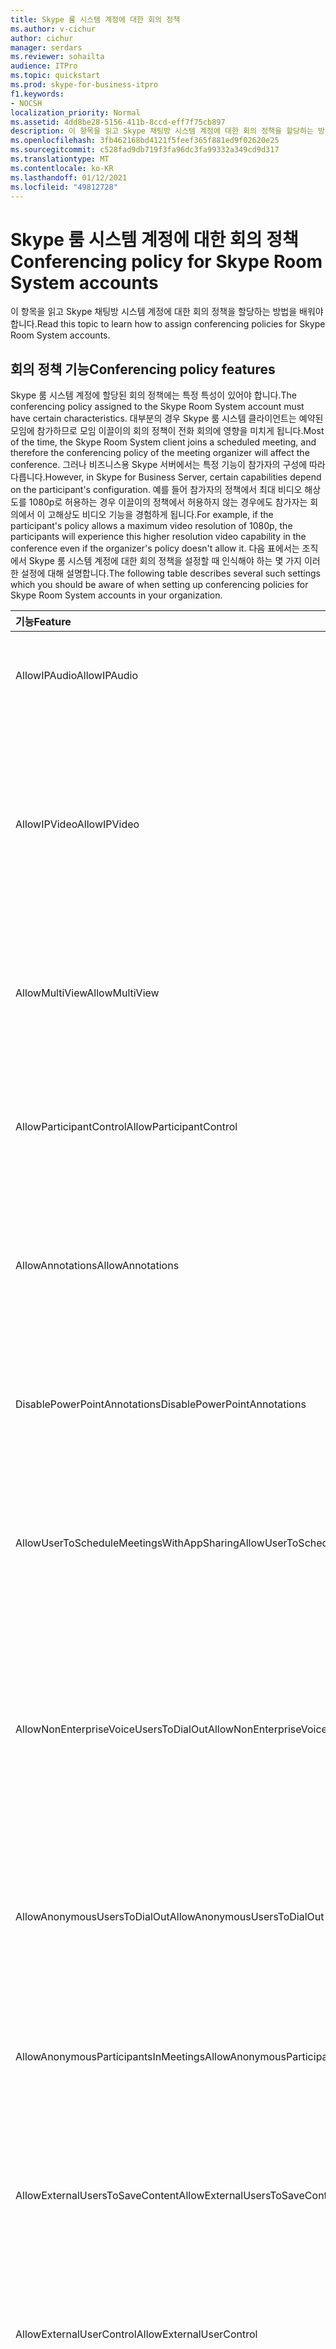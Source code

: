 ```yaml
---
title: Skype 룸 시스템 계정에 대한 회의 정책
ms.author: v-cichur
author: cichur
manager: serdars
ms.reviewer: sohailta
audience: ITPro
ms.topic: quickstart
ms.prod: skype-for-business-itpro
f1.keywords:
- NOCSH
localization_priority: Normal
ms.assetid: 4dd8be28-5156-411b-8ccd-eff7f75cb897
description: 이 항목을 읽고 Skype 채팅방 시스템 계정에 대한 회의 정책을 할당하는 방법을 배워야 합니다.
ms.openlocfilehash: 3fb462168bd4121f5feef365f881ed9f02620e25
ms.sourcegitcommit: c528fad9db719f3fa96dc3fa99332a349cd9d317
ms.translationtype: MT
ms.contentlocale: ko-KR
ms.lasthandoff: 01/12/2021
ms.locfileid: "49812728"
---
```

# <a name="conferencing-policy-for-skype-room-system-accounts"></a><span data-ttu-id="ce180-103">Skype 룸 시스템 계정에 대한 회의 정책</span><span class="sxs-lookup"><span data-stu-id="ce180-103">Conferencing policy for Skype Room System accounts</span></span>
 
<span data-ttu-id="ce180-104">이 항목을 읽고 Skype 채팅방 시스템 계정에 대한 회의 정책을 할당하는 방법을 배워야 합니다.</span><span class="sxs-lookup"><span data-stu-id="ce180-104">Read this topic to learn how to assign conferencing policies for Skype Room System accounts.</span></span>
  
## <a name="conferencing-policy-features"></a><span data-ttu-id="ce180-105">회의 정책 기능</span><span class="sxs-lookup"><span data-stu-id="ce180-105">Conferencing policy features</span></span>

<span data-ttu-id="ce180-106">Skype 룸 시스템 계정에 할당된 회의 정책에는 특정 특성이 있어야 합니다.</span><span class="sxs-lookup"><span data-stu-id="ce180-106">The conferencing policy assigned to the Skype Room System account must have certain characteristics.</span></span> <span data-ttu-id="ce180-107">대부분의 경우 Skype 룸 시스템 클라이언트는 예약된 모임에 참가하므로 모임 이끌이의 회의 정책이 전화 회의에 영향을 미치게 됩니다.</span><span class="sxs-lookup"><span data-stu-id="ce180-107">Most of the time, the Skype Room System client joins a scheduled meeting, and therefore the conferencing policy of the meeting organizer will affect the conference.</span></span> <span data-ttu-id="ce180-108">그러나 비즈니스용 Skype 서버에서는 특정 기능이 참가자의 구성에 따라 다릅니다.</span><span class="sxs-lookup"><span data-stu-id="ce180-108">However, in Skype for Business Server, certain capabilities depend on the participant's configuration.</span></span> <span data-ttu-id="ce180-109">예를 들어 참가자의 정책에서 최대 비디오 해상도를 1080p로 허용하는 경우 이끌이의 정책에서 허용하지 않는 경우에도 참가자는 회의에서 이 고해상도 비디오 기능을 경험하게 됩니다.</span><span class="sxs-lookup"><span data-stu-id="ce180-109">For example, if the participant's policy allows a maximum video resolution of 1080p, the participants will experience this higher resolution video capability in the conference even if the organizer's policy doesn't allow it.</span></span> <span data-ttu-id="ce180-110">다음 표에서는 조직에서 Skype 룸 시스템 계정에 대한 회의 정책을 설정할 때 인식해야 하는 몇 가지 이러한 설정에 대해 설명합니다.</span><span class="sxs-lookup"><span data-stu-id="ce180-110">The following table describes several such settings which you should be aware of when setting up conferencing policies for Skype Room System accounts in your organization.</span></span> 
  
|<span data-ttu-id="ce180-111">기능</span><span class="sxs-lookup"><span data-stu-id="ce180-111">Feature</span></span>  <br/> |<span data-ttu-id="ce180-112">값</span><span class="sxs-lookup"><span data-stu-id="ce180-112">Value</span></span>  <br/> |<span data-ttu-id="ce180-113">댓글</span><span class="sxs-lookup"><span data-stu-id="ce180-113">Comment</span></span>  <br/> |
|:-----|:-----|:-----|
|<span data-ttu-id="ce180-114">AllowIPAudio</span><span class="sxs-lookup"><span data-stu-id="ce180-114">AllowIPAudio</span></span>  <br/> |<span data-ttu-id="ce180-115">TRUE</span><span class="sxs-lookup"><span data-stu-id="ce180-115">TRUE</span></span>  <br/> |<span data-ttu-id="ce180-116">Skype 룸 시스템 오디오의 경우 true가 되어야 합니다.</span><span class="sxs-lookup"><span data-stu-id="ce180-116">Must be true for Skype Room System audio</span></span>  <br/> |
|<span data-ttu-id="ce180-117">AllowIPVideo</span><span class="sxs-lookup"><span data-stu-id="ce180-117">AllowIPVideo</span></span>  <br/> |<span data-ttu-id="ce180-118">TRUE</span><span class="sxs-lookup"><span data-stu-id="ce180-118">TRUE</span></span>  <br/> |<span data-ttu-id="ce180-119">Skype 채팅방 시스템 오디오가 Skype 룸 시스템의 회의 시작(애드월) 화이트보드 세션에서 작동하려면 true가 되어야 합니다.</span><span class="sxs-lookup"><span data-stu-id="ce180-119">Must be true for Skype Room System audio to work in Meet Now (ad hoc) whiteboard sessions in Skype Room System</span></span>  <br/> |
|<span data-ttu-id="ce180-120">AllowMultiView</span><span class="sxs-lookup"><span data-stu-id="ce180-120">AllowMultiView</span></span>  <br/> |<span data-ttu-id="ce180-121">TRUE</span><span class="sxs-lookup"><span data-stu-id="ce180-121">TRUE</span></span>  <br/> |<span data-ttu-id="ce180-122">Skype 룸 시스템에서 다중 보기, 여러 비디오 스트림을 렌더링할 수 있습니다.</span><span class="sxs-lookup"><span data-stu-id="ce180-122">Allows Skype Room System to render multi-view, multiple video streams</span></span>  <br/> |
|<span data-ttu-id="ce180-123">AllowParticipantControl</span><span class="sxs-lookup"><span data-stu-id="ce180-123">AllowParticipantControl</span></span>  <br/> |<span data-ttu-id="ce180-124">TRUE</span><span class="sxs-lookup"><span data-stu-id="ce180-124">TRUE</span></span>  <br/> |<span data-ttu-id="ce180-125">Skype 채팅방 시스템의 지금(애드월) 화이트보드 세션에 영향을 미치기</span><span class="sxs-lookup"><span data-stu-id="ce180-125">Affects Meet Now (ad hoc) whiteboard sessions in Skype Room System</span></span>  <br/> |
|<span data-ttu-id="ce180-126">AllowAnnotations</span><span class="sxs-lookup"><span data-stu-id="ce180-126">AllowAnnotations</span></span>  <br/> |<span data-ttu-id="ce180-127">TRUE</span><span class="sxs-lookup"><span data-stu-id="ce180-127">TRUE</span></span>  <br/> |<span data-ttu-id="ce180-128">Skype 채팅방 시스템의 지금(애드월) 화이트보드 세션에 영향을 미치기</span><span class="sxs-lookup"><span data-stu-id="ce180-128">Affects Meet Now (ad hoc) whiteboard sessions in Skype Room System</span></span>  <br/> |
|<span data-ttu-id="ce180-129">DisablePowerPointAnnotations</span><span class="sxs-lookup"><span data-stu-id="ce180-129">DisablePowerPointAnnotations</span></span>  <br/> |<span data-ttu-id="ce180-130">FALSE</span><span class="sxs-lookup"><span data-stu-id="ce180-130">FALSE</span></span>  <br/> |<span data-ttu-id="ce180-131">Skype 채팅방 시스템의 지금(애드월) 화이트보드 세션에 영향을 미치기</span><span class="sxs-lookup"><span data-stu-id="ce180-131">Affects Meet Now (ad hoc) whiteboard sessions in Skype Room System</span></span>  <br/> |
|<span data-ttu-id="ce180-132">AllowUserToScheduleMeetingsWithAppSharing</span><span class="sxs-lookup"><span data-stu-id="ce180-132">AllowUserToScheduleMeetingsWithAppSharing</span></span>  <br/> |<span data-ttu-id="ce180-133">TRUE</span><span class="sxs-lookup"><span data-stu-id="ce180-133">TRUE</span></span>  <br/> |<span data-ttu-id="ce180-134">Skype 채팅방 시스템의 지금(애드월) 화이트보드 세션에 영향을 미치기</span><span class="sxs-lookup"><span data-stu-id="ce180-134">Affects Meet Now (ad hoc) whiteboard sessions in Skype Room System</span></span>  <br/> |
|<span data-ttu-id="ce180-135">AllowNonEnterpriseVoiceUsersToDialOut</span><span class="sxs-lookup"><span data-stu-id="ce180-135">AllowNonEnterpriseVoiceUsersToDialOut</span></span>  <br/> |<span data-ttu-id="ce180-136">FALSE</span><span class="sxs-lookup"><span data-stu-id="ce180-136">FALSE</span></span>  <br/> |<span data-ttu-id="ce180-137">계정이 EV(EV)Enterprise Voice(비즈니스용 Skype에 대한 Skype 채팅방 시스템 계정 사용 섹션 참조)에 따라 결정됩니다.</span><span class="sxs-lookup"><span data-stu-id="ce180-137">Depends on whether the account is Enterprise Voice (EV) enabled (see the Enabling Skype Room System Accounts for Skype for Business section)</span></span>  <br/> |
|<span data-ttu-id="ce180-138">AllowAnonymousUsersToDialOut</span><span class="sxs-lookup"><span data-stu-id="ce180-138">AllowAnonymousUsersToDialOut</span></span>  <br/> |<span data-ttu-id="ce180-139">FALSE</span><span class="sxs-lookup"><span data-stu-id="ce180-139">FALSE</span></span>  <br/> |<span data-ttu-id="ce180-140">계정이 EV(Enterprise Voice)를 사용할 수 있는지 여부에 따라 결정됩니다.</span><span class="sxs-lookup"><span data-stu-id="ce180-140">Depends on whether the account is Enterprise Voice (EV) enabled</span></span>  <br/> |
|<span data-ttu-id="ce180-141">AllowAnonymousParticipantsInMeetings</span><span class="sxs-lookup"><span data-stu-id="ce180-141">AllowAnonymousParticipantsInMeetings</span></span>  <br/> |<span data-ttu-id="ce180-142">TRUE</span><span class="sxs-lookup"><span data-stu-id="ce180-142">TRUE</span></span>  <br/> |<span data-ttu-id="ce180-143">Skype 채팅방 시스템의 지금(애드월) 화이트보드 세션에 영향을 미치기</span><span class="sxs-lookup"><span data-stu-id="ce180-143">Affects Meet Now (ad hoc) whiteboard sessions in Skype Room System</span></span>  <br/> |
|<span data-ttu-id="ce180-144">AllowExternalUsersToSaveContent</span><span class="sxs-lookup"><span data-stu-id="ce180-144">AllowExternalUsersToSaveContent</span></span>  <br/> |<span data-ttu-id="ce180-145">TRUE</span><span class="sxs-lookup"><span data-stu-id="ce180-145">TRUE</span></span>  <br/> |<span data-ttu-id="ce180-146">Skype 채팅방 시스템의 지금(애드월) 화이트보드 세션에 영향을 미치기</span><span class="sxs-lookup"><span data-stu-id="ce180-146">Affects Meet Now (ad hoc) whiteboard sessions in Skype Room System</span></span>  <br/> |
|<span data-ttu-id="ce180-147">AllowExternalUserControl</span><span class="sxs-lookup"><span data-stu-id="ce180-147">AllowExternalUserControl</span></span>  <br/> |<span data-ttu-id="ce180-148">FALSE</span><span class="sxs-lookup"><span data-stu-id="ce180-148">FALSE</span></span>  <br/> |<span data-ttu-id="ce180-149">Skype 채팅방 시스템의 지금(애드월) 화이트보드 세션에 영향을 미치기</span><span class="sxs-lookup"><span data-stu-id="ce180-149">Affects Meet Now (ad hoc) whiteboard sessions in Skype Room System</span></span>  <br/> |
|<span data-ttu-id="ce180-150">AllowExternalUsersToRecordMeeting</span><span class="sxs-lookup"><span data-stu-id="ce180-150">AllowExternalUsersToRecordMeeting</span></span>  <br/> |<span data-ttu-id="ce180-151">FALSE</span><span class="sxs-lookup"><span data-stu-id="ce180-151">FALSE</span></span>  <br/> |<span data-ttu-id="ce180-152">Skype 채팅방 시스템의 지금(애드월) 화이트보드 세션에 영향을 미치기</span><span class="sxs-lookup"><span data-stu-id="ce180-152">Affects Meet Now (ad hoc) whiteboard sessions in Skype Room System</span></span>  <br/> |
|<span data-ttu-id="ce180-153">AllowPolls</span><span class="sxs-lookup"><span data-stu-id="ce180-153">AllowPolls</span></span>  <br/> |<span data-ttu-id="ce180-154">TRUE</span><span class="sxs-lookup"><span data-stu-id="ce180-154">TRUE</span></span>  <br/> |<span data-ttu-id="ce180-155">모임 시작(애드문) 모임의 N/A이지만 Skype 룸 시스템은 회의실 앞의 화면에서 설문에 응답할 수 있습니다.</span><span class="sxs-lookup"><span data-stu-id="ce180-155">N/A in Meet Now (ad hoc) meetings, but Skype Room System can respond to polls on the screen at the front of room</span></span>  <br/> |
|<span data-ttu-id="ce180-156">AllowSharedNotes</span><span class="sxs-lookup"><span data-stu-id="ce180-156">AllowSharedNotes</span></span>  <br/> |<span data-ttu-id="ce180-157">TRUE</span><span class="sxs-lookup"><span data-stu-id="ce180-157">TRUE</span></span>  <br/> |<span data-ttu-id="ce180-158">모임 시작(애드문) 모임의 N/A이지만 Skype 룸 시스템은 회의실 앞의 화면에서 설문에 응답할 수 있습니다.</span><span class="sxs-lookup"><span data-stu-id="ce180-158">N/A in Meet Now (ad hoc) meetings, but Skype Room System can respond to polls on the screen at the front of room</span></span>  <br/> |
|<span data-ttu-id="ce180-159">EnableDialInConferencing</span><span class="sxs-lookup"><span data-stu-id="ce180-159">EnableDialInConferencing</span></span>  <br/> |<span data-ttu-id="ce180-160">TRUE</span><span class="sxs-lookup"><span data-stu-id="ce180-160">TRUE</span></span>  <br/> |<span data-ttu-id="ce180-161">Skype 채팅방 시스템의 지금(애드월) 화이트보드 세션에 영향을 미치기</span><span class="sxs-lookup"><span data-stu-id="ce180-161">Affects Meet Now (ad hoc) whiteboard sessions in Skype Room System</span></span>  <br/> |
|<span data-ttu-id="ce180-162">EnableAppDesktopSharing</span><span class="sxs-lookup"><span data-stu-id="ce180-162">EnableAppDesktopSharing</span></span>  <br/> |<span data-ttu-id="ce180-163">데스크톱</span><span class="sxs-lookup"><span data-stu-id="ce180-163">Desktop</span></span>  <br/> |<span data-ttu-id="ce180-164">Skype 채팅방 시스템의 지금(애드월) 화이트보드 세션에 영향을 미치기</span><span class="sxs-lookup"><span data-stu-id="ce180-164">Affects Meet Now (ad hoc) whiteboard sessions in Skype Room System</span></span>  <br/> |
|<span data-ttu-id="ce180-165">AllowConferenceRecording</span><span class="sxs-lookup"><span data-stu-id="ce180-165">AllowConferenceRecording</span></span>  <br/> |<span data-ttu-id="ce180-166">FALSE</span><span class="sxs-lookup"><span data-stu-id="ce180-166">FALSE</span></span>  <br/> |<span data-ttu-id="ce180-167">Skype 룸 시스템용 N/A입니다.</span><span class="sxs-lookup"><span data-stu-id="ce180-167">N/A for Skype Room System.</span></span> <span data-ttu-id="ce180-168">TRUE인 경우 원격 사용자가 기록할 수 있습니다.</span><span class="sxs-lookup"><span data-stu-id="ce180-168">If TRUE, a remote party could record</span></span>  <br/> |
|<span data-ttu-id="ce180-169">EnableP2PRecording</span><span class="sxs-lookup"><span data-stu-id="ce180-169">EnableP2PRecording</span></span>  <br/> |<span data-ttu-id="ce180-170">FALSE</span><span class="sxs-lookup"><span data-stu-id="ce180-170">FALSE</span></span>  <br/> |<span data-ttu-id="ce180-171">Skype 룸 시스템용 N/A입니다.</span><span class="sxs-lookup"><span data-stu-id="ce180-171">N/A for Skype Room System.</span></span> <span data-ttu-id="ce180-172">TRUE인 경우 원격 사용자가 기록할 수 있습니다.</span><span class="sxs-lookup"><span data-stu-id="ce180-172">If TRUE, a remote party could record</span></span>  <br/> |
|<span data-ttu-id="ce180-173">EnableFileTransfer</span><span class="sxs-lookup"><span data-stu-id="ce180-173">EnableFileTransfer</span></span>  <br/> |<span data-ttu-id="ce180-174">TRUE</span><span class="sxs-lookup"><span data-stu-id="ce180-174">TRUE</span></span>  <br/> |<span data-ttu-id="ce180-175">해당 없음</span><span class="sxs-lookup"><span data-stu-id="ce180-175">N/A</span></span>  <br/> |
|<span data-ttu-id="ce180-176">EnableP2PFileTransfer</span><span class="sxs-lookup"><span data-stu-id="ce180-176">EnableP2PFileTransfer</span></span>  <br/> |<span data-ttu-id="ce180-177">TRUE</span><span class="sxs-lookup"><span data-stu-id="ce180-177">TRUE</span></span>  <br/> |<span data-ttu-id="ce180-178">해당 없음</span><span class="sxs-lookup"><span data-stu-id="ce180-178">N/A</span></span>  <br/> |
|<span data-ttu-id="ce180-179">EnableP2PVideo</span><span class="sxs-lookup"><span data-stu-id="ce180-179">EnableP2PVideo</span></span>  <br/> |<span data-ttu-id="ce180-180">TRUE</span><span class="sxs-lookup"><span data-stu-id="ce180-180">TRUE</span></span>  <br/> |<span data-ttu-id="ce180-181">Skype 룸 시스템 클라이언트가 피어 투 피어 비디오 세션에 참가할 수 있도록 설정</span><span class="sxs-lookup"><span data-stu-id="ce180-181">Enables the Skype Room System client to participate in peer-to-peer video sessions</span></span>  <br/> |
|<span data-ttu-id="ce180-182">AllowLargeMeetings</span><span class="sxs-lookup"><span data-stu-id="ce180-182">AllowLargeMeetings</span></span>  <br/> |<span data-ttu-id="ce180-183">FALSE</span><span class="sxs-lookup"><span data-stu-id="ce180-183">FALSE</span></span>  <br/> |<span data-ttu-id="ce180-184">해당 없음</span><span class="sxs-lookup"><span data-stu-id="ce180-184">N/A</span></span>  <br/> |
|<span data-ttu-id="ce180-185">EnableDataCollaboration</span><span class="sxs-lookup"><span data-stu-id="ce180-185">EnableDataCollaboration</span></span>  <br/> |<span data-ttu-id="ce180-186">TRUE</span><span class="sxs-lookup"><span data-stu-id="ce180-186">TRUE</span></span>  <br/> |<span data-ttu-id="ce180-187">Skype 채팅방 시스템의 지금(애드월) 화이트보드 세션에 영향을 미치기</span><span class="sxs-lookup"><span data-stu-id="ce180-187">Affects Meet Now (ad hoc) whiteboard sessions in Skype Room System</span></span>  <br/> |
|<span data-ttu-id="ce180-188">MaxVideoConferenceResolution</span><span class="sxs-lookup"><span data-stu-id="ce180-188">MaxVideoConferenceResolution</span></span>  <br/> |<span data-ttu-id="ce180-189">VGA</span><span class="sxs-lookup"><span data-stu-id="ce180-189">VGA</span></span>  <br/> |<span data-ttu-id="ce180-190">비즈니스용 Skype 서버에서 무시, Skype 채팅방 시스템은 HD1080을 사용</span><span class="sxs-lookup"><span data-stu-id="ce180-190">Ignored by Skype for Business Server, Skype Room System uses HD1080</span></span>  <br/> |
|<span data-ttu-id="ce180-191">MaxMeetingSize</span><span class="sxs-lookup"><span data-stu-id="ce180-191">MaxMeetingSize</span></span>  <br/> |<span data-ttu-id="ce180-192">250</span><span class="sxs-lookup"><span data-stu-id="ce180-192">250</span></span>  <br/> |<span data-ttu-id="ce180-193">Skype 채팅방 시스템의 지금(애드월) 화이트보드 세션에 영향을 미치기</span><span class="sxs-lookup"><span data-stu-id="ce180-193">Affects Meet Now (ad hoc) whiteboard sessions in Skype Room System</span></span>  <br/> |
|<span data-ttu-id="ce180-194">AudioBitRateKb</span><span class="sxs-lookup"><span data-stu-id="ce180-194">AudioBitRateKb</span></span>  <br/> |<span data-ttu-id="ce180-195">200</span><span class="sxs-lookup"><span data-stu-id="ce180-195">200</span></span>  <br/> |<span data-ttu-id="ce180-196">표의 끝에 있는 참고 사항 참조\*</span><span class="sxs-lookup"><span data-stu-id="ce180-196">See note at the end of the table\*</span></span>  <br/> |
|<span data-ttu-id="ce180-197">VideoBitRateKb</span><span class="sxs-lookup"><span data-stu-id="ce180-197">VideoBitRateKb</span></span>  <br/> |<span data-ttu-id="ce180-198">5000</span><span class="sxs-lookup"><span data-stu-id="ce180-198">5000</span></span>  <br/> |<span data-ttu-id="ce180-199">허용되는 최대 아웃바운드 비디오 비트 속도입니다.</span><span class="sxs-lookup"><span data-stu-id="ce180-199">This is the maximum outbound video bit rate allowed.</span></span> <span data-ttu-id="ce180-200">Skype 룸 시스템은 이 비트 전송률로 하나의 1080 스트림과 함께 pano(RoundTable를 사용하는 경우)를 보낼 수 있습니다.</span><span class="sxs-lookup"><span data-stu-id="ce180-200">Skype Room System can send one 1080 stream along with pano (if RoundTable is used) at this bit rate.</span></span> <span data-ttu-id="ce180-201">\*</span><span class="sxs-lookup"><span data-stu-id="ce180-201">\*</span></span>  <br/> |
|<span data-ttu-id="ce180-202">AppSharingBitRateKb</span><span class="sxs-lookup"><span data-stu-id="ce180-202">AppSharingBitRateKb</span></span>  <br/> |<span data-ttu-id="ce180-203">5000</span><span class="sxs-lookup"><span data-stu-id="ce180-203">5000</span></span>  <br/> |<span data-ttu-id="ce180-204">표의 끝에 있는 참고 사항 참조\*</span><span class="sxs-lookup"><span data-stu-id="ce180-204">See note at the end of the table\*</span></span>  <br/> |
|<span data-ttu-id="ce180-205">FileTransferBitRateKb</span><span class="sxs-lookup"><span data-stu-id="ce180-205">FileTransferBitRateKb</span></span>  <br/> |<span data-ttu-id="ce180-206">5000</span><span class="sxs-lookup"><span data-stu-id="ce180-206">5000</span></span>  <br/> |<span data-ttu-id="ce180-207">해당 없음</span><span class="sxs-lookup"><span data-stu-id="ce180-207">N/A</span></span>  <br/> |
|<span data-ttu-id="ce180-208">TotalReceiveVideoBitRateKb</span><span class="sxs-lookup"><span data-stu-id="ce180-208">TotalReceiveVideoBitRateKb</span></span>  <br/> |<span data-ttu-id="ce180-209">20000</span><span class="sxs-lookup"><span data-stu-id="ce180-209">20000</span></span>  <br/> |<span data-ttu-id="ce180-210">이 설정은 가능한 한 높음으로 설정하는 것이 좋습니다.</span><span class="sxs-lookup"><span data-stu-id="ce180-210">We recommend that you set this as high as possible.</span></span> <span data-ttu-id="ce180-211">유효 대역폭은 회의 시의 네트워크 조건에 따라 달라 집니다.\*</span><span class="sxs-lookup"><span data-stu-id="ce180-211">The effective bandwidth depends on network conditions at the time of conferences.\*</span></span>  <br/> |
|<span data-ttu-id="ce180-212">EnableMultiViewJoin</span><span class="sxs-lookup"><span data-stu-id="ce180-212">EnableMultiViewJoin</span></span>  <br/> |<span data-ttu-id="ce180-213">TRUE</span><span class="sxs-lookup"><span data-stu-id="ce180-213">TRUE</span></span>  <br/> |<span data-ttu-id="ce180-214">다중 보기 비디오 스트림을 확인하려면 Skype 룸 시스템에 대해 TRUE로 설정해야 합니다.</span><span class="sxs-lookup"><span data-stu-id="ce180-214">Must be TRUE for Skype Room System to ensure multi-view video streams</span></span>  <br/> |
   
* <span data-ttu-id="ce180-215">대역폭 계획에 대한 자세한 내용은 미디어 [트래픽에 대한 네트워크 대역폭 요구 사항을 참조하세요.](../../plan-your-deployment/network-requirements/network-requirements.md#network-bandwidth-requirements-for-media-traffic)</span><span class="sxs-lookup"><span data-stu-id="ce180-215">For information about bandwidth planning, see [Network bandwidth requirements for media traffic](../../plan-your-deployment/network-requirements/network-requirements.md#network-bandwidth-requirements-for-media-traffic).</span></span>
  
> [!NOTE]
> <span data-ttu-id="ce180-216">Skype 룸 시스템 클라이언트가 Lync Server 2010 풀에 있는 사용자가 구성한 예약된 모임에 참가할 경우 모임 이끌이의 회의 정책으로 인해 Skype 룸 시스템 클라이언트가 공동 작업을 수행하지 못하게 할 수 있습니다.</span><span class="sxs-lookup"><span data-stu-id="ce180-216">If the Skype Room System client tries to join a scheduled meeting organized by a user who is homed on a Lync Server 2010 pool, the meeting organizer's conferencing policy could prevent the Skype Room System client from performing collaboration.</span></span> 
  
## <a name="meeting-authentication"></a><span data-ttu-id="ce180-217">모임 인증</span><span class="sxs-lookup"><span data-stu-id="ce180-217">Meeting authentication</span></span>

<span data-ttu-id="ce180-218">Skype 룸 시스템은 사용자가 모임 참가 링크를 사용하여 제한된 모임에 참가할 때 인증을 묻는 메시지를 사용자에게 제공합니다. 예를 들어 Outlook에서 모임 대기실 옵션이 구성된 모임이 있습니다.</span><span class="sxs-lookup"><span data-stu-id="ce180-218">Skype Room System prompts users for authentication when they use the meeting join link to join a restricted meeting; for example, a meeting for which meeting lobby options have been configured in Outlook.</span></span> <span data-ttu-id="ce180-219">이 설정은 사용자 지정된 모임에 대해 항상 설정하며 사용자에게 항상 메시지가 표시될 수 있습니다.</span><span class="sxs-lookup"><span data-stu-id="ce180-219">This setting is always on for customized meetings, and users are always prompted.</span></span> <span data-ttu-id="ce180-220">그러나 무제한 모임의 경우 사용자는 인증 없이 모임에 참가할 수 있습니다.</span><span class="sxs-lookup"><span data-stu-id="ce180-220">However, for unrestricted meetings, users can join the meeting without authentication.</span></span> 
  
<span data-ttu-id="ce180-221">다음 명령을 사용하면 관리자가 무제한 모임을 포함하여 모든 모임에 대해 인증을 요구할 수 있습니다.</span><span class="sxs-lookup"><span data-stu-id="ce180-221">The following command enables administrators to require authentication for all meetings, including unrestricted meetings:</span></span> 
  
```powershell
Set-CsMeetingConfiguration -RequireRoomSystemsAuthorization $TRUE
```

<span data-ttu-id="ce180-222">기본적으로 RequireRoomSystemsAuthorization은 FALSE입니다.</span><span class="sxs-lookup"><span data-stu-id="ce180-222">By default, RequireRoomSystemsAuthorization is FALSE.</span></span> 
  

